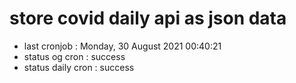 # store covid daily api as json data

- last cronjob : Monday, 30 August 2021 00:40:21
- status og cron : success
- status daily cron : success
      
      